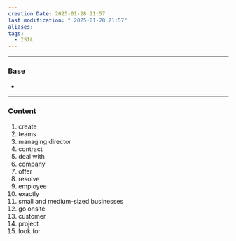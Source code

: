 ```yaml
---
creation Date: 2025-01-28 21:57
last modification: " 2025-01-28 21:57"
aliases: 
tags:
  - ISIL
---
```

___
### Base
- 
___
### Content

1. create
2. teams
3. managing director
4. contract
5. deal with
6. company
7. offer
8. resolve
9. employee
10. exactly
11. small and medium-sized businesses
12. go onsite
13. customer
14. project
15. look for
